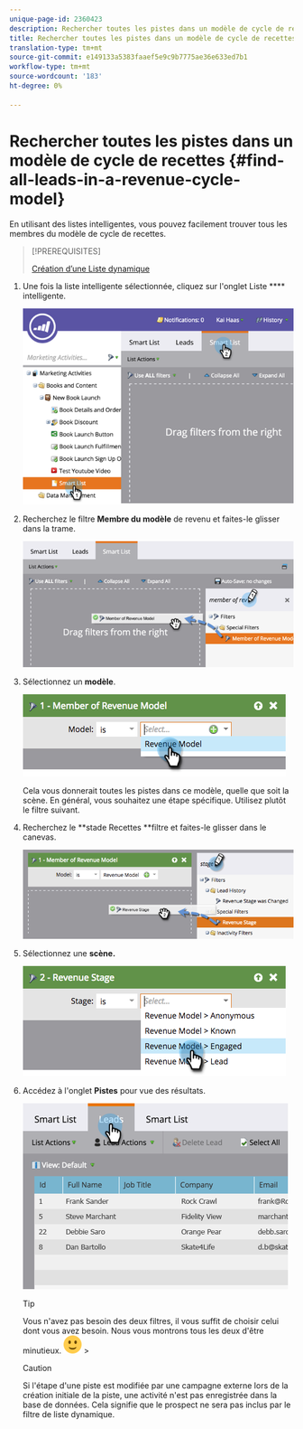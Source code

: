 ```yaml
---
unique-page-id: 2360423
description: Rechercher toutes les pistes dans un modèle de cycle de revenus - Documents marketing - Documentation sur les produits
title: Rechercher toutes les pistes dans un modèle de cycle de recettes
translation-type: tm+mt
source-git-commit: e149133a5383faaef5e9c9b7775ae36e633ed7b1
workflow-type: tm+mt
source-wordcount: '183'
ht-degree: 0%

---
```



# Rechercher toutes les pistes dans un modèle de cycle de recettes {#find-all-leads-in-a-revenue-cycle-model}

En utilisant des listes intelligentes, vous pouvez facilement trouver tous les membres du modèle de cycle de recettes.

>[!PREREQUISITES]
>
>[Création d’une Liste dynamique](../../../../product-docs/core-marketo-concepts/smart-lists-and-static-lists/creating-a-smart-list/create-a-smart-list.md)

1. Une fois la liste intelligente sélectionnée, cliquez sur l&#39;onglet Liste **** intelligente.

   ![](assets/image2015-4-29-14-3a6-3a36.png)

1. Recherchez le filtre **Membre du modèle** de revenu et faites-le glisser dans la trame.

   ![](assets/image2015-4-29-14-3a12-3a33.png)

1. Sélectionnez un **modèle**.

   ![](assets/image2015-5-13-18-3a2-3a23.png)

   Cela vous donnerait toutes les pistes dans ce modèle, quelle que soit la scène. En général, vous souhaitez une étape spécifique. Utilisez plutôt le filtre suivant.

1. Recherchez le **stade Recettes **filtre et faites-le glisser dans le canevas.

   ![](assets/image2015-5-13-17-3a27-3a0.png)

1. Sélectionnez une **scène.**

   ![](assets/image2015-5-13-17-3a31-3a9.png)

1. Accédez à l&#39;onglet **Pistes** pour vue des résultats.

   ![](assets/2.png)

   >[!TIP]
   >
   >Vous n&#39;avez pas besoin des deux filtres, il vous suffit de choisir celui dont vous avez besoin. Nous vous montrons tous les deux d&#39;être minutieux. ![(sourire)](assets/smile.svg) >

   >[!CAUTION]
   >
   >Si l&#39;étape d&#39;une piste est modifiée par une campagne externe lors de la création initiale de la piste, une activité n&#39;est pas enregistrée dans la base de données. Cela signifie que le prospect ne sera pas inclus par le filtre de liste dynamique.

